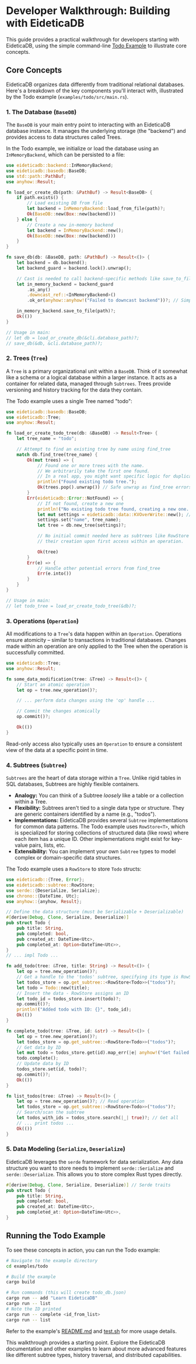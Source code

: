 # Developer Walkthrough: Building with EideticaDB

This guide provides a practical walkthrough for developers starting with EideticaDB, using the simple command-line [Todo Example](../../examples/todo/) to illustrate core concepts.

## Core Concepts

EideticaDB organizes data differently from traditional relational databases. Here's a breakdown of the key components you'll interact with, illustrated by the Todo example (`examples/todo/src/main.rs`).

### 1. The Database (`BaseDB`)

The `BaseDB` is your main entry point to interacting with an EideticaDB database instance. It manages the underlying storage (the "backend") and provides access to data structures called Trees.

In the Todo example, we initialize or load the database using an `InMemoryBackend`, which can be persisted to a file:

```rust
use eideticadb::backend::InMemoryBackend;
use eideticadb::basedb::BaseDB;
use std::path::PathBuf;
use anyhow::Result;

fn load_or_create_db(path: &PathBuf) -> Result<BaseDB> {
    if path.exists() {
        // Load existing DB from file
        let backend = InMemoryBackend::load_from_file(path)?;
        Ok(BaseDB::new(Box::new(backend)))
    } else {
        // Create a new in-memory backend
        let backend = InMemoryBackend::new();
        Ok(BaseDB::new(Box::new(backend)))
    }
}

fn save_db(db: &BaseDB, path: &PathBuf) -> Result<()> {
    let backend = db.backend();
    let backend_guard = backend.lock().unwrap();

    // Cast is needed to call backend-specific methods like save_to_file
    let in_memory_backend = backend_guard
        .as_any()
        .downcast_ref::<InMemoryBackend>()
        .ok_or(anyhow::anyhow!("Failed to downcast backend"))?; // Simplified error

    in_memory_backend.save_to_file(path)?;
    Ok(())
}

// Usage in main:
// let db = load_or_create_db(&cli.database_path)?;
// save_db(&db, &cli.database_path)?;
```

### 2. Trees (`Tree`)

A `Tree` is a primary organizational unit within a `BaseDB`. Think of it somewhat like a schema or a logical database within a larger instance. It acts as a container for related data, managed through `Subtrees`. Trees provide versioning and history tracking for the data they contain.

The Todo example uses a single Tree named "todo":

```rust
use eideticadb::basedb::BaseDB;
use eideticadb::Tree;
use anyhow::Result;

fn load_or_create_todo_tree(db: &BaseDB) -> Result<Tree> {
    let tree_name = "todo";

    // Attempt to find an existing tree by name using find_tree
    match db.find_tree(tree_name) {
        Ok(mut trees) => {
            // Found one or more trees with the name.
            // We arbitrarily take the first one found.
            // In a real app, you might want specific logic for duplicates.
            println!("Found existing todo tree.");
            Ok(trees.pop().unwrap()) // Safe unwrap as find_tree errors if empty
        }
        Err(eideticadb::Error::NotFound) => {
            // If not found, create a new one
            println!("No existing todo tree found, creating a new one...");
            let mut settings = eideticadb::data::KVOverWrite::new(); // Tree settings
            settings.set("name", tree_name);
            let tree = db.new_tree(settings)?;

            // No initial commit needed here as subtrees like RowStore handle
            // their creation upon first access within an operation.

            Ok(tree)
        }
        Err(e) => {
            // Handle other potential errors from find_tree
            Err(e.into())
        }
    }
}

// Usage in main:
// let todo_tree = load_or_create_todo_tree(&db)?;
```

### 3. Operations (`Operation`)

All modifications to a `Tree`'s data happen within an `Operation`. Operations ensure atomicity – similar to transactions in traditional databases. Changes made within an operation are only applied to the Tree when the operation is successfully committed.

```rust
use eideticadb::Tree;
use anyhow::Result;

fn some_data_modification(tree: &Tree) -> Result<()> {
    // Start an atomic operation
    let op = tree.new_operation()?;

    // ... perform data changes using the 'op' handle ...

    // Commit the changes atomically
    op.commit()?;

    Ok(())
}
```

Read-only access also typically uses an `Operation` to ensure a consistent view of the data at a specific point in time.

### 4. Subtrees (`Subtree`)

`Subtrees` are the heart of data storage within a `Tree`. Unlike rigid tables in SQL databases, Subtrees are highly flexible containers.

- **Analogy:** You can think of a Subtree _loosely_ like a table or a collection within a Tree.
- **Flexibility:** Subtrees aren't tied to a single data type or structure. They are generic containers identified by a name (e.g., "todos").
- **Implementations:** EideticaDB provides several `Subtree` implementations for common data patterns. The Todo example uses `RowStore<T>`, which is specialized for storing collections of structured data (like rows) where each item has a unique ID. Other implementations might exist for key-value pairs, lists, etc.
- **Extensibility:** You can implement your own `Subtree` types to model complex or domain-specific data structures.

The Todo example uses a `RowStore` to store `Todo` structs:

```rust
use eideticadb::{Tree, Error};
use eideticadb::subtree::RowStore;
use serde::{Deserialize, Serialize};
use chrono::{DateTime, Utc};
use anyhow::{anyhow, Result};

// Define the data structure (must be Serializable + Deserializable)
#[derive(Debug, Clone, Serialize, Deserialize)]
pub struct Todo {
    pub title: String,
    pub completed: bool,
    pub created_at: DateTime<Utc>,
    pub completed_at: Option<DateTime<Utc>>,
}
// ... impl Todo ...

fn add_todo(tree: &Tree, title: String) -> Result<()> {
    let op = tree.new_operation()?;
    // Get a handle to the 'todos' subtree, specifying its type is RowStore<Todo>
    let todos_store = op.get_subtree::<RowStore<Todo>>("todos")?;
    let todo = Todo::new(title);
    // Insert the data - RowStore assigns an ID
    let todo_id = todos_store.insert(todo)?;
    op.commit()?;
    println!("Added todo with ID: {}", todo_id);
    Ok(())
}

fn complete_todo(tree: &Tree, id: &str) -> Result<()> {
    let op = tree.new_operation()?;
    let todos_store = op.get_subtree::<RowStore<Todo>>("todos")?;
    // Get data by ID
    let mut todo = todos_store.get(id).map_err(|e| anyhow!("Get failed: {}", e))?;
    todo.complete();
    // Update data by ID
    todos_store.set(id, todo)?;
    op.commit()?;
    Ok(())
}

fn list_todos(tree: &Tree) -> Result<()> {
    let op = tree.new_operation()?; // Read operation
    let todos_store = op.get_subtree::<RowStore<Todo>>("todos")?;
    // Search/scan the subtree
    let todos_with_ids = todos_store.search(|_| true)?; // Get all
    // ... print todos ...
    Ok(())
}
```

### 5. Data Modeling (`Serialize`, `Deserialize`)

EideticaDB leverages the `serde` framework for data serialization. Any data structure you want to store needs to implement `serde::Serialize` and `serde::Deserialize`. This allows you to store complex Rust types directly.

```rust
#[derive(Debug, Clone, Serialize, Deserialize)] // Serde traits
pub struct Todo {
    pub title: String,
    pub completed: bool,
    pub created_at: DateTime<Utc>,
    pub completed_at: Option<DateTime<Utc>>,
}
```

## Running the Todo Example

To see these concepts in action, you can run the Todo example:

```bash
# Navigate to the example directory
cd examples/todo

# Build the example
cargo build

# Run commands (this will create todo_db.json)
cargo run -- add "Learn EideticaDB"
cargo run -- list
# Note the ID printed
cargo run -- complete <id_from_list>
cargo run -- list
```

Refer to the example's [README.md](../../examples/todo/README.md) and [test.sh](../../examples/todo/test.sh) for more usage details.

This walkthrough provides a starting point. Explore the EideticaDB documentation and other examples to learn about more advanced features like different subtree types, history traversal, and distributed capabilities.
